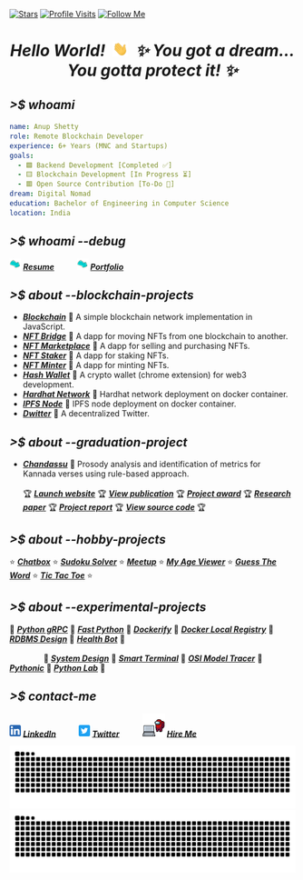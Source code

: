 <!-- GitHub badges -->

[![Stars](https://img.shields.io/badge/dynamic/json?label=Stars&query=%24.stars&color=brightgreen&style=flat-square&url=https://api.github-star-counter.workers.dev/user/anuprshetty)](https://github.com/anuprshetty?tab=repositories)
[![Profile Visits](https://komarev.com/ghpvc/?username=anuprshetty&label=Profile%20Visits&color=brightgreen&style=flat-square)](https://github.com/anuprshetty)
[![Follow Me](https://img.shields.io/github/followers/anuprshetty?label=Follow%20Me&color=brightgreen&style=flat-square)](https://github.com/anuprshetty?tab=followers)

<h1 align="center">
  <b><i>Hello World! &nbsp;<img src="assets/hand.gif" alt="hand.gif" width="27px" />&nbsp; ✨ You got a dream... You gotta protect it! ✨</i></b>
</h1>

## **_>$ whoami_**

```yaml
name: Anup Shetty
role: Remote Blockchain Developer
experience: 6+ Years (MNC and Startups)
goals:
  - 🟩 Backend Development [Completed ✅]
  - 🟨 Blockchain Development [In Progress ⏳]
  - 🟥 Open Source Contribution [To-Do 📝]
dream: Digital Nomad
education: Bachelor of Engineering in Computer Science
location: India
```

## **_>$ whoami --debug_**

<img src="assets/arrow.gif" alt="arrow.gif" width="20px" /> [**_Resume_**](https://drive.google.com/drive/folders/1BThrkgQSBIFlNKkKMXHcf6PuhYbxGqF6) &emsp; &emsp; <img src="assets/arrow.gif" alt="arrow.gif" width="20px" /> [**_Portfolio_**](https://anuprshetty.github.io/)

## **_>$ about --blockchain-projects_**

- [**_Blockchain_**](https://github.com/anuprshetty/blockchain) 💎 A simple blockchain network implementation in JavaScript.
- [**_NFT Bridge_**](https://github.com/anuprshetty/nft_bridge) 💎 A dapp for moving NFTs from one blockchain to another.
- [**_NFT Marketplace_**](https://github.com/anuprshetty/nft_marketplace) 💎 A dapp for selling and purchasing NFTs.
- [**_NFT Staker_**](https://github.com/anuprshetty/nft_staker) 💎 A dapp for staking NFTs.
- [**_NFT Minter_**](https://github.com/anuprshetty/nft_minter) 💎 A dapp for minting NFTs.
- [**_Hash Wallet_**](https://github.com/anuprshetty/hash_wallet) 💎 A crypto wallet (chrome extension) for web3 development.
- [**_Hardhat Network_**](https://github.com/anuprshetty/hardhat_network) 💎 Hardhat network deployment on docker container.
- [**_IPFS Node_**](https://github.com/anuprshetty/ipfs_node) 💎 IPFS node deployment on docker container.
- [**_Dwitter_**](https://github.com/anuprshetty/dwitter) 💎 A decentralized Twitter.

## **_>$ about --graduation-project_**

- [**_Chandassu_**](https://github.com/anuprshetty/chandassu) 💎 Prosody analysis and identification of metrics for Kannada verses using rule-based approach.
<br><br>
🏆 [**_Launch website_**](https://chandassu.onrender.com/)
🏆 [**_View publication_**](https://www.ingentaconnect.com/contentone/asp/jctn/2020/00000017/f0020009/art00033)
🏆 [**_Project award_**](https://github.com/anuprshetty/chandassu/blob/main/media/project_award.jpeg)
🏆 [**_Research paper_**](https://github.com/anuprshetty/chandassu/blob/main/static/docs/research_paper.pdf)
🏆 [**_Project report_**](https://github.com/anuprshetty/chandassu/blob/main/static/docs/project_report.pdf)
🏆 [**_View source code_**](https://github.com/anuprshetty/chandassu)
🏆

## **_>$ about --hobby-projects_**

⭐ [**_Chatbox_**](https://github.com/anuprshetty/chatbox)
⭐ [**_Sudoku Solver_**](https://github.com/anuprshetty/sudoku_solver)
⭐ [**_Meetup_**](https://github.com/anuprshetty/meetup)
⭐ [**_My Age Viewer_**](https://github.com/anuprshetty/my_age_viewer)
⭐ [**_Guess The Word_**](https://github.com/anuprshetty/guess_the_word)
⭐ [**_Tic Tac Toe_**](https://github.com/anuprshetty/tic_tac_toe)
⭐

## **_>$ about --experimental-projects_**

🚀 [**_Python gRPC_**](https://github.com/anuprshetty/py_grpc)
🚀 [**_Fast Python_**](https://github.com/anuprshetty/fast_python)
🚀 [**_Dockerify_**](https://github.com/anuprshetty/dockerify)
🚀 [**_Docker Local Registry_**](https://github.com/anuprshetty/docker_local_registry)
🚀 [**_RDBMS Design_**](https://github.com/anuprshetty/ipl_data_management)
🚀 [**_Health Bot_**](https://github.com/anuprshetty/health_bot)
🚀
<br><br> &emsp;&emsp;&emsp;&emsp;
🚀 [**_System Design_**](https://github.com/anuprshetty/solve_it)
🚀 [**_Smart Terminal_**](https://github.com/anuprshetty/iterm2_startup)
🚀 [**_OSI Model Tracer_**](https://github.com/anuprshetty/computer_network_lab)
🚀 [**_Pythonic_**](https://github.com/anuprshetty/pythonic)
🚀 [**_Python Lab_**](https://github.com/anuprshetty/python_lab)
🚀

## **_>$ contact-me_**

<img src="assets/linkedin.png" alt="linkedin.png" width="20px" /> [**_LinkedIn_**](https://www.linkedin.com/in/anuprshetty/) &emsp; &emsp; <img src="assets/twitter.png" alt="twitter.png" width="20px" /> [**_Twitter_**](https://x.com/anuprshetty) &emsp; &emsp; <img src="assets/hire_me.gif" alt="hire_me.gif" width="40px" /> [**_Hire Me_**](https://anuprshetty.github.io/contact.html)

<!-- GitHub contribution grid snake -->

![github contribution grid snake animation](https://raw.githubusercontent.com/anuprshetty/anuprshetty/contribution_grid_snake/github-contribution-grid-snake-dark.svg#gh-dark-mode-only)
![github contribution grid snake animation](https://raw.githubusercontent.com/anuprshetty/anuprshetty/contribution_grid_snake/github-contribution-grid-snake.svg#gh-light-mode-only)
